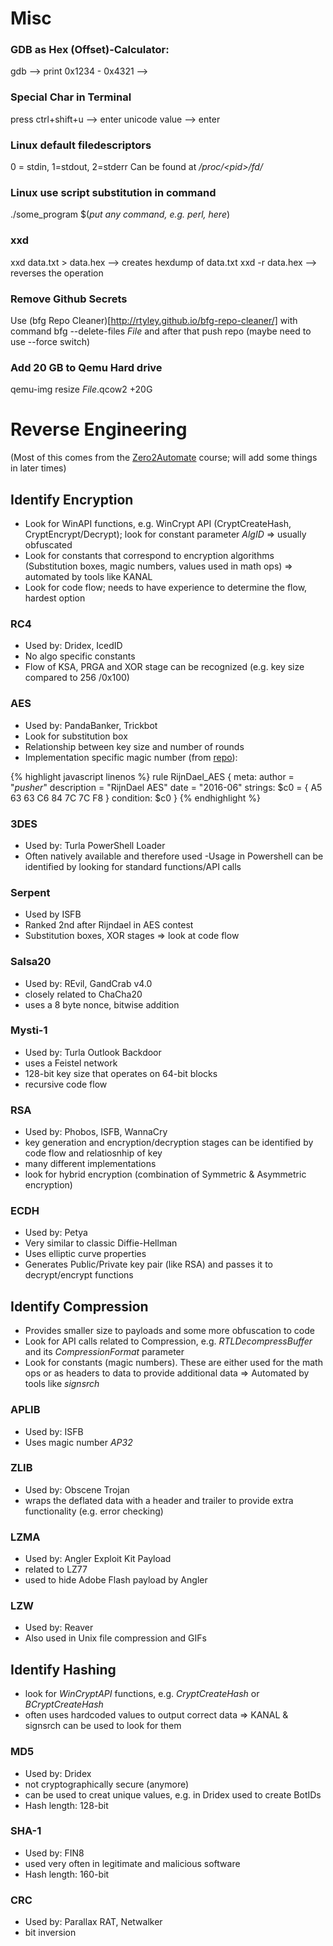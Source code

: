 # Misc

### GDB as Hex (Offset)-Calculator:
gdb --> print 0x1234 - 0x4321 --> <decimal result>

### Special Char in Terminal
press ctrl+shift+u --> enter unicode value --> enter

### Linux default filedescriptors
0 = stdin, 1=stdout, 2=stderr
Can be found at */proc/\<pid\>/fd/*

### Linux use script substitution in command
./some_program $(*put any command, e.g. perl, here*)

### xxd
xxd data.txt > data.hex --> creates hexdump of data.txt
xxd -r data.hex --> reverses the operation

### Remove Github Secrets
Use (bfg Repo Cleaner)[http://rtyley.github.io/bfg-repo-cleaner/] with command
bfg --delete-files *File*
and after that push repo (maybe need to use --force switch)

### Add 20 GB to Qemu Hard drive
qemu-img resize *File*.qcow2 +20G

# Reverse Engineering
(Most of this comes from the [Zero2Automate](https://courses.zero2auto.com) course; will add some things in later times)

## Identify Encryption
- Look for WinAPI functions, e.g. WinCrypt API (CryptCreateHash, CryptEncrypt/Decrypt); look for constant parameter *AlgID* => usually obfuscated
- Look for constants that correspond to encryption algorithms (Substitution boxes, magic numbers, values used in math ops) => automated by tools like KANAL
- Look for code flow; needs to have experience to determine the flow, hardest option

### RC4
- Used by: Dridex, IcedID
- No algo specific constants
- Flow of KSA, PRGA and XOR stage can be recognized (e.g. key size compared to 256 /0x100)
### AES
- Used by: PandaBanker, Trickbot
- Look for substitution box
- Relationship between key size and number of rounds
- Implementation specific magic number (from [repo](https://github.com/Yara-Rules/rules/blob/master/crypto/crypto_signatures.yar)):

{% highlight javascript linenos %}
rule RijnDael_AES
{	meta:
		author = "_pusher_"
		description = "RijnDael AES"
		date = "2016-06"
	strings:
		$c0 = { A5 63 63 C6 84 7C 7C F8 }
	condition:
		$c0
}
{% endhighlight %}

### 3DES
- Used by: Turla PowerShell Loader
- Often natively available and therefore used
-Usage in Powershell can be identified by looking for standard functions/API calls

### Serpent
- Used by ISFB
- Ranked 2nd after Rijndael in AES contest
- Substitution boxes, XOR stages => look at code flow

### Salsa20
- Used by: REvil, GandCrab v4.0
- closely related to ChaCha20
- uses a 8 byte nonce, bitwise addition 
### Mysti-1
- Used by: Turla Outlook Backdoor
- uses a Feistel network
- 128-bit key size that operates on 64-bit blocks
- recursive code flow

### RSA
- Used by: Phobos, ISFB, WannaCry
- key generation and encryption/decryption stages can be identified by code flow and relatiosnhip of key
- many different implementations
- look for hybrid encryption (combination of Symmetric & Asymmetric encryption)

### ECDH
- Used by: Petya
- Very similar to classic Diffie-Hellman
- Uses elliptic curve properties
- Generates Public/Private key pair (like RSA) and passes it to decrypt/encrypt functions

## Identify Compression
- Provides smaller size to payloads and some more obfuscation to code
- Look for API calls related to Compression, e.g. *RTLDecompressBuffer* and its *CompressionFormat* parameter
- Look for constants (magic numbers). These are either used for the math ops or as headers to data to provide additional data => Automated by tools like *signsrch*

### APLIB
- Used by: ISFB
- Uses magic number *AP32*
### ZLIB
- Used by: Obscene Trojan
- wraps the deflated data with a header and trailer to provide extra functionality (e.g. error checking)

### LZMA
- Used by: Angler Exploit Kit Payload
- related to LZ77
- used to hide Adobe Flash payload by Angler

### LZW
- Used by: Reaver
- Also used in Unix file compression and GIFs

## Identify Hashing
- look for *WinCryptAPI* functions, e.g. *CryptCreateHash* or *BCryptCreateHash*
- often uses hardcoded values to output correct data => KANAL & signsrch can be used to look for them
### MD5
- Used by: Dridex
- not cryptographically secure (anymore)
- can be used to creat unique values, e.g. in Dridex used to create BotIDs
- Hash length: 128-bit
### SHA-1
- Used by: FIN8
- used very often in legitimate and malicious software
- Hash length: 160-bit

### CRC
- Used by: Parallax RAT, Netwalker
- bit inversion

